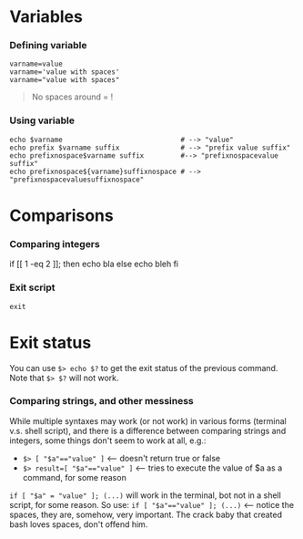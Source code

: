 # Variables
### Defining variable
```
varname=value 
varname='value with spaces'
varname="value with spaces"
```
> No spaces around = !

### Using variable
```
echo $varname                             # --> "value"
echo prefix $varname suffix               # --> "prefix value suffix"
echo prefixnospace$varname suffix         #--> "prefixnospacevalue suffix"
echo prefixnospace${varname}suffixnospace # --> "prefixnospacevaluesuffixnospace"
```
# Comparisons
### Comparing integers
if [[ 1 -eq 2 ]];
then
  echo bla
else
  echo bleh
fi

### Exit script
`exit`

# Exit status
You can use `$> echo $?` to get the exit status of the previous command. 
Note that `$> $?` will not work. 


### Comparing strings, and other messiness
While multiple syntaxes may work (or not work) in various forms (terminal v.s. shell script), and there is a difference between comparing strings and integers, some things don't seem to work at all, e.g.:
- `$> [ "$a"=="value" ]`   <-- doesn't return true or false
- `$> result=[ "$a"=="value" ]`  <-- tries to execute the value of $a as a command, for some reason

`if [ "$a" = "value" ]; (...)` will work in the terminal, bot not in a shell script, for some reason. So use:
`if [ "$a"=="value" ]; (...)` <-- notice the spaces, they are, somehow, very important. The crack baby that created bash loves spaces, don't offend him.

